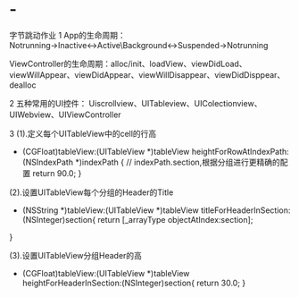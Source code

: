 # -
字节跳动作业
1
App的生命周期：
Notrunning→Inactive↔Active\Background↔Suspended→Notrunning
              

ViewController的生命周期：alloc/init、loadView、viewDidLoad、viewWillAppear、viewDidAppear、viewWillDisappear、viewDidDisppear、dealloc

2
五种常用的UI控件：
Uiscrollview、UITableview、UIColectionview、UIWebview、UIViewController

3
(1).定义每个UITableView中的cell的行高

- (CGFloat)tableView:(UITableView *)tableView heightForRowAtIndexPath:(NSIndexPath *)indexPath
{
    // indexPath.section,根据分组进行更精确的配置
    return 90.0;
}

(2).设置UITableView每个分组的Header的Title

- (NSString *)tableView:(UITableView *)tableView titleForHeaderInSection:(NSInteger)section{
    return [_arrayType objectAtIndex:section];
    
}

(3).设置UITableView分组Header的高

- (CGFloat)tableView:(UITableView *)tableView heightForHeaderInSection:(NSInteger)section{
    return 30.0;
}
